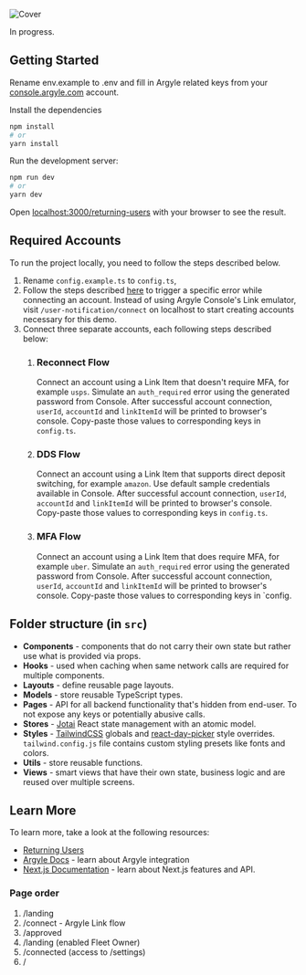 ![Cover](https://res.cloudinary.com/argyle-media/image/upload/c_scale,q_67,w_1999/v1669985269/argyle-x/meta/returning-users-github-cover.webp)

In progress.

## Getting Started

Rename env.example to .env and fill in Argyle related keys from your [console.argyle.com](https://console.argyle.com) account.

Install the dependencies

```bash
npm install
# or
yarn install
```

Run the development server:

```bash
npm run dev
# or
yarn dev
```

Open [localhost:3000/returning-users](http://localhost:3000/returning-users) with your browser to see the result.

## Required Accounts

To run the project locally, you need to follow the steps described below.

1. Rename `config.example.ts` to `config.ts`,
2. Follow the steps described [here](https://docs.argyle.com/guides/docs/advanced-testing#trigger-errors) to trigger a specific error while connecting an account. Instead of using Argyle Console's Link emulator, visit `/user-notification/connect` on localhost to start creating accounts necessary for this demo.
3. Connect three separate accounts, each following steps described below:
   1. ### Reconnect Flow
      Connect an account using a Link Item that doesn't require MFA, for example `usps`. Simulate an `auth_required` error using the generated password from Console. After successful account connection, `userId`, `accountId` and `linkItemId` will be printed to browser's console. Copy-paste those values to corresponding keys in `config.ts`.
   2. ### DDS Flow
      Connect an account using a Link Item that supports direct deposit switching, for example `amazon`. Use default sample credentials available in Console. After successful account connection, `userId`, `accountId` and `linkItemId` will be printed to browser's console. Copy-paste those values to corresponding keys in `config.ts`.
   3. ### MFA Flow
      Connect an account using a Link Item that does require MFA, for example `uber`. Simulate an `auth_required` error using the generated password from Console. After successful account connection, `userId`, `accountId` and `linkItemId` will be printed to browser's console. Copy-paste those values to corresponding keys in `config.

## Folder structure (in `src`)

- **Components** - components that do not carry their own state but rather use what is provided via props.
- **Hooks** - used when caching when same network calls are required for multiple components.
- **Layouts** - define reusable page layouts.
- **Models** - store reusable TypeScript types.
- **Pages** - API for all backend functionality that's hidden from end-user. To not expose any keys or potentially abusive calls.
- **Stores** - [Jotai](https://jotai.org/) React state management with an atomic model.
- **Styles** - [TailwindCSS](https://tailwindcss.com/) globals and [react-day-picker](https://react-day-picker.js.org/) style overrides. `tailwind.config.js` file contains custom styling presets like fonts and colors.
- **Utils** - store reusable functions.
- **Views** - smart views that have their own state, business logic and are reused over multiple screens.

## Learn More

To learn more, take a look at the following resources:

- [Returning Users](https://docs.argyle.com/guides/docs/returning-users)
- [Argyle Docs](https://argyle.com/docs) - learn about Argyle integration
- [Next.js Documentation](https://nextjs.org/docs) - learn about Next.js features and API.

### Page order

1. /landing
2. /connect - Argyle Link flow
3. /approved
4. /landing (enabled Fleet Owner)
5. /connected (access to /settings)
6. /

